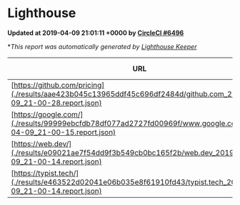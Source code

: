 
# Lighthouse

**Updated at 2019-04-09 21:01:11 +0000 by [CircleCI #6496](https://circleci.com/gh/ItinerisLtd/lighthouse-keeper-example/6496)**

**This report was automatically generated by [Lighthouse Keeper](https://github.com/itinerisltd/lighthouse-keeper)*

| URL | Performance | Accessibility | Best Practices | SEO | PWA | Updated At |
| --- | --- | --- | --- | --- | --- | --- |
| [https://github.com/pricing](./results/aae423b045c13965ddf45c696df2484d/github.com_2019-04-09_21-00-28.report.json) | 0.88 | 0.89 | 0.93 | 0.9 | 0.58 | 2019-04-09T21:00:28.717Z |
| [https://google.com/](./results/99999ebcfdb78df077ad2727fd00969f/www.google.com_2019-04-09_21-00-15.report.json) | 0.95 | 0.71 | 0.93 | 0.82 | 0.58 | 2019-04-09T21:00:15.053Z |
| [https://web.dev/](./results/e09021ae7f54dd9f3b549cb0bc165f2b/web.dev_2019-04-09_21-00-14.report.json) | 0.97 | 0.93 | 1 | 0.96 | 1 | 2019-04-09T21:00:14.571Z |
| [https://typist.tech/](./results/e463522d02041e06b035e8f61910fd43/typist.tech_2019-04-09_21-00-14.report.json) | 1 |  |  |  |  | 2019-04-09T21:00:14.040Z |
